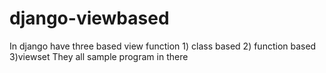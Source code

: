 # django-viewbased
In django have three based view function 1) class based 2) function based 3)viewset They all sample program in there
